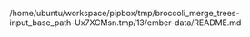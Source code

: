 /home/ubuntu/workspace/pipbox/tmp/broccoli_merge_trees-input_base_path-Ux7XCMsn.tmp/13/ember-data/README.md